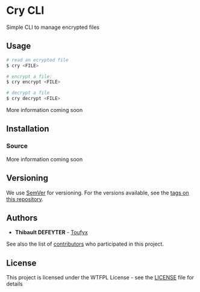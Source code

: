 
# Cry CLI

Simple CLI to manage encrypted files

## Usage

``` sh
# read an ecrypted file
$ cry <FILE>

# encrypt a file:
$ cry encrypt <FILE>

# decrypt a file
$ cry decrypt <FILE>
```

More information coming soon

## Installation

### Source

More information coming soon

## Versioning

We use [SemVer](http://semver.org/) for versioning. For the versions available, see the [tags on this repository](https://github.com/Toufyx/cry/tags).

## Authors

* **Thibault DEFEYTER** - [Toufyx](https://github.com/Toufyx)

See also the list of [contributors](https://github.com/Toufyx/cry/contributors) who participated in this project.

## License

This project is licensed under the WTFPL License - see the [LICENSE](LICENSE) file for details

